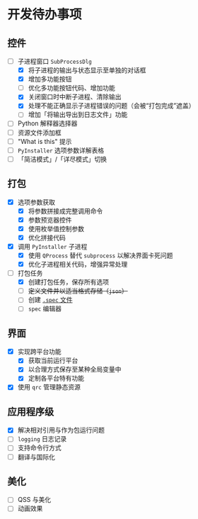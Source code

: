 # 开发待办事项

## 控件

- [ ] 子进程窗口 `SubProcessDlg`
    - [x] 将子进程的输出与状态显示至单独的对话框
    - [x] 增加多功能按钮
    - [ ] 优化多功能按钮代码、增加功能
    - [x] 关闭窗口时中断子进程、清除输出
    - [x] 处理不能正确显示子进程错误的问题（会被“打包完成”遮盖）
    - [ ] 增加「将输出导出到日志文件」功能
- [ ] Python 解释器选择器
- [ ] 资源文件添加框
- [ ] "What is this" 提示
- [ ] `PyInstaller` 选项参数详解表格
- [ ] 「简洁模式」/「详尽模式」切换

## 打包

- [x] 选项参数获取
    - [x] 将参数拼接成完整调用命令
    - [x] 参数预览器控件
    - [x] 使用枚举值控制参数
    - [x] 优化拼接代码
- [x] 调用 `PyInstaller` 子进程
    - [x] 使用 `QProcess` 替代 `subprocess` 以解决界面卡死问题
    - [x] 优化子进程相关代码，增强异常处理
- [ ] 打包任务
    - [x] 创建打包任务，保存所有选项
    - [ ] ~~定义文件并以适当格式存储（`json`）~~
    - [ ] 创建 [`.spec` 文件](https://pyinstaller.org/en/stable/spec-files.html)
    - [ ] `spec` 编辑器

## 界面

- [x] 实现跨平台功能
    - [x] 获取当前运行平台
    - [x] 以合理方式保存至某种全局变量中
    - [x] 定制各平台特有功能
- [x] 使用 `qrc` 管理静态资源

## 应用程序级

- [x] 解决相对引用与作为包运行问题
- [ ] `logging` 日志记录
- [ ] 支持命令行方式
- [ ] 翻译与国际化

## 美化

- [ ] QSS 与美化
- [ ] 动画效果
